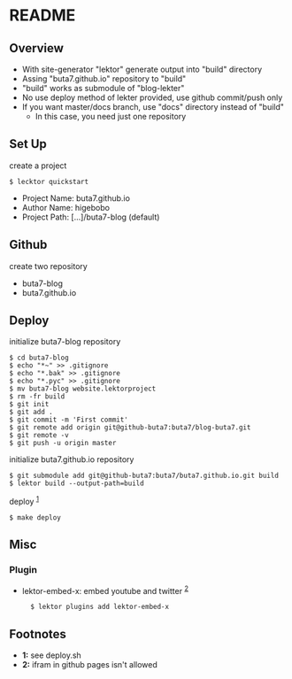 <!-- -*- mode: markdown -*- coding: utf-8 -*- -->
# README

## Overview

* With site-generator "lektor" generate output into "build" directory
* Assing "buta7.github.io" repository to "build"
* "build" works as submodule of "blog-lekter"
* No use deploy method of lekter provided, use github commit/push only
* If you want master/docs branch, use "docs" directory instead of "build"
    - In this case, you need just one repository

## Set Up

create a project

    $ lecktor quickstart

* Project Name: buta7.github.io
* Author Name: higebobo
* Project Path: [...]/buta7-blog (default)

## Github

create two repository

* buta7-blog
* buta7.github.io
    
## Deploy

initialize buta7-blog repository

    $ cd buta7-blog
    $ echo "*~" >> .gitignore
    $ echo "*.bak" >> .gitignore
    $ echo "*.pyc" >> .gitignore
    $ mv buta7-blog website.lektorproject
    $ rm -fr build
    $ git init
    $ git add .
    $ git commit -m 'First commit'
    $ git remote add origin git@github-buta7:buta7/blog-buta7.git
    $ git remote -v
    $ git push -u origin master

initialize buta7.github.io repository

    $ git submodule add git@github-buta7:buta7/buta7.github.io.git build
    $ lektor build --output-path=build

deploy <sup id="a1">[1](#f1)</sup>

	$ make deploy

## Misc

### Plugin

* lektor-embed-x: embed youtube and twitter <sup id="a2">[2](#f2)</sup>

        $ lektor plugins add lektor-embed-x

## Footnotes

* <b id="f1">1:</b> see deploy.sh
* <b id="f2">2:</b> ifram in github pages isn't allowed
